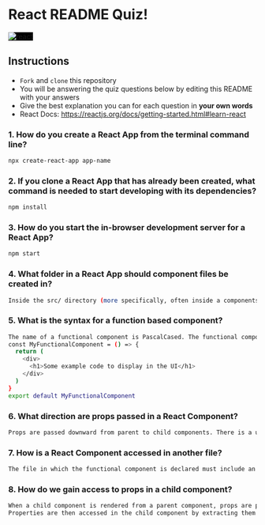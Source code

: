 # React README Quiz!

<div>
  <img alt="react" style="background-color: black" src="https://betabeers.com/static/uploads/blog/20170420_React_logo_wordmark.png" />
</div>

## Instructions

- `Fork` and `clone` this repository
- You will be answering the quiz questions below by editing this README with your answers
- Give the best explanation you can for each question in **your own words**
- React Docs: https://reactjs.org/docs/getting-started.html#learn-react

### 1. How do you create a React App from the terminal command line?

```sh
npx create-react-app app-name
```

### 2. If you clone a React App that has already been created, what command is needed to start developing with its dependencies?

```sh
npm install
```

### 3. How do you start the in-browser development server for a React App?

```sh
npm start
```

### 4. What folder in a React App should component files be created in?

```sh
Inside the src/ directory (more specifically, often inside a components/ subdirectory within src/)
```

### 5. What is the syntax for a function based component?

```sh
The name of a functional component is PascalCased. The functional component body includes component-specific variables and logic, and it must include a return statement to display elements in the UI. Beneath the functional component declaration, we must include an export statement. Here is an example of a functional component:
const MyFunctionalComponent = () => {
  return (
    <div>
      <h1>Some example code to display in the UI</h1>
    </div>
  )
}
export default MyFunctionalComponent
```

### 6. What direction are props passed in a React Component?

```sh
Props are passed downward from parent to child components. There is a unidirectional data flow.
```

### 7. How is a React Component accessed in another file?

```sh
The file in which the functional component is declared must include an export statement, and the component is then imported into another file by using an import statement in that file, e.g., import Movie from './Movie'
```

### 8. How do we gain access to props in a child component?

```sh
When a child component is rendered from a parent component, props are passed from the parent component to the child component using the syntax: <ChildComponentRendered propName={propValue} />
Properties are then accessed in the child component by extracting them from the prop object using dot notation, e.g., props.title
```
